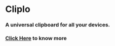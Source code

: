# ClipIo
### A universal clipboard for all your devices.

### [Click Here](https://clipio.me) to know more